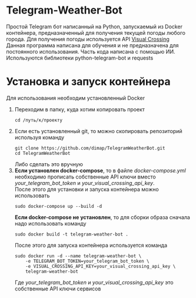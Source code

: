 # Telegram-Weather-Bot
Простой Telegram бот написанный на Python, запускаемый из Docker контейнера, предназначенный для получения текущей погоды любого города. Для получения погоды используется API [Visual Crossing](https://www.visualcrossing.com) <br>
Данная программа написана для обучения и не предназначена для постоянного использования. Часть кода написана с помощью ИИ. <br>
Используются библиотеки python-telegram-bot и requests

# Установка и запуск контейнера
Для использования необходим установленный Docker
1) Переходим в папку, куда хотим копировать проект <br>
   ```
   cd /путь/к/проекту
   ```
3) Если есть установленный git, то можно скопировать репозиторий используя команду <br>
   ```
   git clone https://github.com/dimap/TelegramWeatherBot.git
   cd TelegramWeatherBot
   ```
   Либо сделать это вручную
4) **Если установлен docker-compose**, то в файле *docker-compose.yml* необходимо прописать собственные API ключи вместо *your_telegram_bot_token* и *your_visual_crossing_api_key*. <br>
   После этого для установки и запуска контейнера можно использовать <br>
   ```
   sudo docker-compose up --build -d
   ```
   **Если docker-compose не установлен**, то для сборки образа сначала надо использовать команду <br>
   ```
   sudo docker build -t telegram-weather-bot .
   ```
   После этого для запуска контейнера используется команда
   ```
   sudo docker run -d --name telegram-weather-bot \
       -e TELEGRAM_BOT_TOKEN=your_telegram_bot_token \
       -e VISUAL_CROSSING_API_KEY=your_visual_crossing_api_key \
       telegram-weather-bot
   ```
   Где *your_telegram_bot_token* и *your_visual_crossing_api_key* это собственные API ключи сервисов
